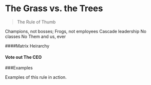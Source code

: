 # The Grass vs. the Trees

> The Rule of Thumb

<i></i>

Champions, not bosses; Frogs, not employees
Cascade leadership
No classes
No Them and us, ever

####Matrix Heirarchy

#### Vote out The CEO
 
###Examples

Examples of this rule in action.
 